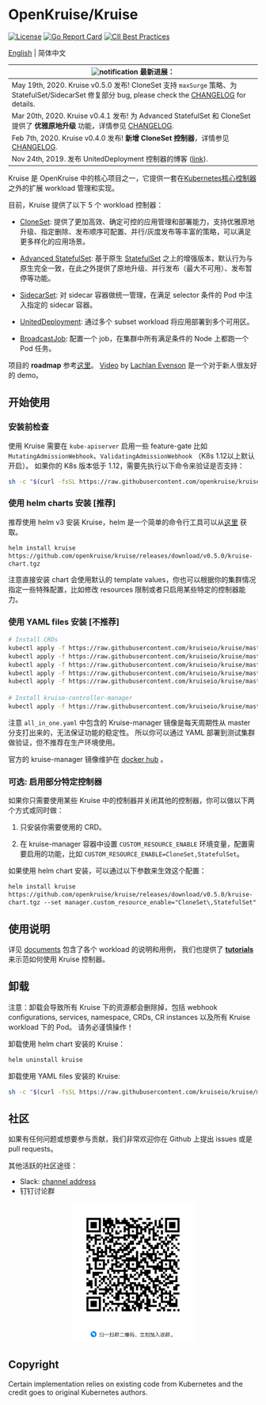 # OpenKruise/Kruise

[![License](https://img.shields.io/badge/license-Apache%202-4EB1BA.svg)](https://www.apache.org/licenses/LICENSE-2.0.html)
[![Go Report Card](https://goreportcard.com/badge/github.com/openkruise/kruise)](https://goreportcard.com/report/github.com/openkruise/kruise)
[![CII Best Practices](https://bestpractices.coreinfrastructure.org/projects/2908/badge)](https://bestpractices.coreinfrastructure.org/en/projects/2908)

[English](./README.md) | 简体中文

|![notification](docs/img/bell-outline-badge.svg) 最新进展：|
|------------------|
|May 19th, 2020. Kruise v0.5.0 发布! CloneSet 支持 `maxSurge` 策略、为 StatefulSet/SidecarSet 修复部分 bug, please check the [CHANGELOG](CHANGELOG.md) for details.|
|Mar 20th, 2020. Kruise v0.4.1 发布! 为 Advanced StatefulSet 和 CloneSet 提供了 **优雅原地升级** 功能，详情参见 [CHANGELOG](CHANGELOG.md).|
|Feb 7th,  2020. Kruise v0.4.0 发布! **新增 CloneSet 控制器**，详情参见 [CHANGELOG](CHANGELOG.md).|
|Nov 24th, 2019. 发布 UnitedDeployment 控制器的博客 ([link](http://openkruise.io/en-us/blog/blog3.html)).|

Kruise 是 OpenKruise 中的核心项目之一，它提供一套在[Kubernetes核心控制器](https://kubernetes.io/docs/concepts/overview/what-is-kubernetes/)之外的扩展 workload 管理和实现。

目前，Kruise 提供了以下 5 个 workload 控制器：

- [CloneSet](./docs/concepts/cloneset/README.md): 提供了更加高效、确定可控的应用管理和部署能力，支持优雅原地升级、指定删除、发布顺序可配置、并行/灰度发布等丰富的策略，可以满足更多样化的应用场景。

- [Advanced StatefulSet](./docs/concepts/astatefulset/README.md): 基于原生 [StatefulSet](https://kubernetes.io/docs/concepts/workloads/controllers/statefulset/) 之上的增强版本，默认行为与原生完全一致，在此之外提供了原地升级、并行发布（最大不可用）、发布暂停等功能。

- [SidecarSet](./docs/concepts/sidecarSet/README.md): 对 sidecar 容器做统一管理，在满足 selector 条件的 Pod 中注入指定的 sidecar 容器。

- [UnitedDeployment](./docs/concepts/uniteddeployment/README.md): 通过多个 subset workload 将应用部署到多个可用区。

- [BroadcastJob](./docs/concepts/broadcastJob/README.md): 配置一个 job，在集群中所有满足条件的 Node 上都跑一个 Pod 任务。

项目的 **roadmap** 参考[这里](https://github.com/openkruise/kruise/projects)。
[Video](https://www.youtube.com/watch?v=elB7reZ6eAQ) by [Lachlan Evenson](https://github.com/lachie83) 是一个对于新人很友好的 demo。

## 开始使用

### 安装前检查

使用 Kruise 需要在 `kube-apiserver` 启用一些 feature-gate 比如 `MutatingAdmissionWebhook`、`ValidatingAdmissionWebhook` （K8s 1.12以上默认开启）。
如果你的 K8s 版本低于 1.12，需要先执行以下命令来验证是否支持：

```bash
sh -c "$(curl -fsSL https://raw.githubusercontent.com/openkruise/kruise/master/scripts/check_for_installation.sh)"
```

### 使用 helm charts 安装 [推荐]

推荐使用 helm v3 安装 Kruise，helm 是一个简单的命令行工具可以从[这里](https://github.com/helm/helm/releases) 获取。

```
helm install kruise https://github.com/openkruise/kruise/releases/download/v0.5.0/kruise-chart.tgz
```

注意直接安装 chart 会使用默认的 template values，你也可以根据你的集群情况指定一些特殊配置，比如修改 resources 限制或者只启用某些特定的控制器能力。

### 使用 YAML files 安装 [不推荐]

```bash
# Install CRDs
kubectl apply -f https://raw.githubusercontent.com/kruiseio/kruise/master/config/crds/apps_v1alpha1_broadcastjob.yaml
kubectl apply -f https://raw.githubusercontent.com/kruiseio/kruise/master/config/crds/apps_v1alpha1_sidecarset.yaml
kubectl apply -f https://raw.githubusercontent.com/kruiseio/kruise/master/config/crds/apps_v1alpha1_statefulset.yaml
kubectl apply -f https://raw.githubusercontent.com/kruiseio/kruise/master/config/crds/apps_v1alpha1_uniteddeployment.yaml
kubectl apply -f https://raw.githubusercontent.com/kruiseio/kruise/master/config/crds/apps_v1alpha1_cloneset.yaml

# Install kruise-controller-manager
kubectl apply -f https://raw.githubusercontent.com/kruiseio/kruise/master/config/manager/all_in_one.yaml
```

注意 `all_in_one.yaml`  中包含的 Kruise-manager 镜像是每天周期性从 master 分支打出来的，无法保证功能的稳定性。
所以你可以通过 YAML 部署到测试集群做验证，但不推荐在生产环境使用。

官方的 kruise-manager 镜像维护在 [docker hub](https://hub.docker.com/r/openkruise/kruise-manager) 。

### 可选: 启用部分特定控制器

如果你只需要使用某些 Kruise 中的控制器并关闭其他的控制器，你可以做以下两个方式或同时做：

1. 只安装你需要使用的 CRD。

2. 在 kruise-manager 容器中设置 `CUSTOM_RESOURCE_ENABLE` 环境变量，配置需要启用的功能，比如 `CUSTOM_RESOURCE_ENABLE=CloneSet,StatefulSet`。

如果使用 helm chart 安装，可以通过以下参数来生效这个配置：

```
helm install kruise https://github.com/openkruise/kruise/releases/download/v0.5.0/kruise-chart.tgz --set manager.custom_resource_enable="CloneSet\,StatefulSet"
```

## 使用说明

详见 [documents](./docs/README.md) 包含了各个 workload 的说明和用例，
我们也提供了 [**tutorials**](./docs/tutorial/README.md) 来示范如何使用 Kruise 控制器。

## 卸载

注意：卸载会导致所有 Kruise 下的资源都会删除掉，包括 webhook configurations, services, namespace, CRDs, CR instances 以及所有 Kruise workload 下的 Pod。
请务必谨慎操作！

卸载使用 helm chart 安装的 Kruise：

```bash
helm uninstall kruise
```

卸载使用 YAML files 安装的 Kruise:

```bash
sh -c "$(curl -fsSL https://raw.githubusercontent.com/kruiseio/kruise/master/scripts/uninstall.sh)"
```

## 社区

如果有任何问题或想要参与贡献，我们非常欢迎你在 Github 上提出 issues 或是 pull requests。

其他活跃的社区途径：

- Slack: [channel address](https://join.slack.com/t/kruise-workspace/shared_invite/enQtNjU5NzQ0ODcyNjYzLWJlZGJiZjUwNGU5Y2U2ODI3N2JiODI4N2M1OWFlOTgzMDgyOWVkZGRjNzdmZTBjYzgxZmM5MjAyNjhhZTdmMjQ)
- 钉钉讨论群

<div align="center">
  <img src="docs/img/openkruise-dev-group.JPG" width="250" title="dingtalk">
</div>

## Copyright

Certain implementation relies on existing code from Kubernetes and the credit goes to original Kubernetes authors.
